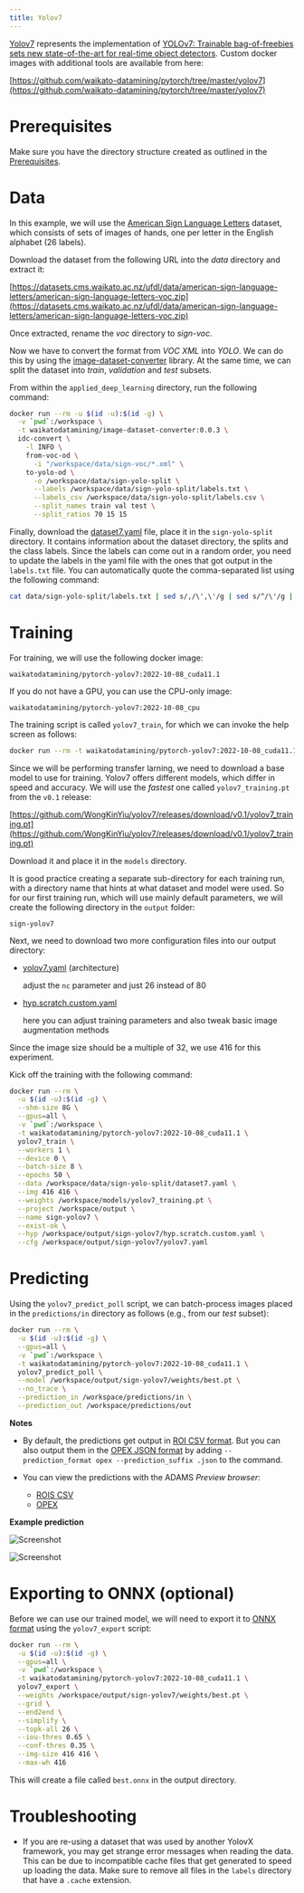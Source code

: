 ```yaml
---
title: Yolov7
---
```


[Yolov7](https://github.com/WongKinYiu/yolov7) represents the implementation of 
[YOLOv7: Trainable bag-of-freebies sets new state-of-the-art for real-time object detectors](https://arxiv.org/abs/2207.02696). 
Custom docker images with additional tools are available from here:

[https://github.com/waikato-datamining/pytorch/tree/master/yolov7](https://github.com/waikato-datamining/pytorch/tree/master/yolov7)


# Prerequisites
Make sure you have the directory structure created as outlined in the [Prerequisites](../prerequisites.md).


# Data

In this example, we will use the [American Sign Language Letters](https://datasets.cms.waikato.ac.nz/ufdl/american-sign-language-letters/)
dataset, which consists of sets of images of hands, one per letter in the English alphabet (26 labels).

Download the dataset from the following URL into the *data* directory and extract it:

[https://datasets.cms.waikato.ac.nz/ufdl/data/american-sign-language-letters/american-sign-language-letters-voc.zip](https://datasets.cms.waikato.ac.nz/ufdl/data/american-sign-language-letters/american-sign-language-letters-voc.zip)

Once extracted, rename the *voc* directory to *sign-voc*.

Now we have to convert the format from *VOC XML* into *YOLO*. We can do this by using the 
[image-dataset-converter](https://github.com/waikato-datamining/image-dataset-converter) library. 
At the same time, we can split the dataset into *train*, *validation* and *test* subsets.

From within the `applied_deep_learning` directory, run the following command:

```bash
docker run --rm -u $(id -u):$(id -g) \
  -v `pwd`:/workspace \
  -t waikatodatamining/image-dataset-converter:0.0.3 \
  idc-convert \
    -l INFO \
    from-voc-od \
      -i "/workspace/data/sign-voc/*.xml" \
    to-yolo-od \
      -o /workspace/data/sign-yolo-split \
      --labels /workspace/data/sign-yolo-split/labels.txt \
      --labels_csv /workspace/data/sign-yolo-split/labels.csv \
      --split_names train val test \
      --split_ratios 70 15 15
```

Finally, download the [dataset7.yaml](img/dataset7.yaml) file, place it in the `sign-yolo-split`
directory. It contains information about the dataset directory, the splits and the class labels.
Since the labels can come out in a random order, you need to update the labels in the yaml file
with the ones that got output in the `labels.txt` file. You can automatically quote the
comma-separated list using the following command:

```bash
cat data/sign-yolo-split/labels.txt | sed s/,/\',\'/g | sed s/^/\'/g | sed s/$/\'/g
```


# Training

For training, we will use the following docker image:

```
waikatodatamining/pytorch-yolov7:2022-10-08_cuda11.1
```

If you do not have a GPU, you can use the CPU-only image:

```
waikatodatamining/pytorch-yolov7:2022-10-08_cpu
```

The training script is called `yolov7_train`, for which we can invoke the help screen as follows:

```bash
docker run --rm -t waikatodatamining/pytorch-yolov7:2022-10-08_cuda11.1 yolov7_train --help 
```

Since we will be performing transfer larning, we need to download a base model to use for training. 
Yolov7 offers different models, which differ in speed and accuracy. We will use the *fastest* one 
called `yolov7_training.pt` from the `v0.1` release:

[https://github.com/WongKinYiu/yolov7/releases/download/v0.1/yolov7_training.pt](https://github.com/WongKinYiu/yolov7/releases/download/v0.1/yolov7_training.pt)

Download it and place it in the `models` directory.

It is good practice creating a separate sub-directory for each training run, with a directory name that hints at
what dataset and model were used. So for our first training run, which will use mainly default parameters, we will 
create the following directory in the `output` folder:

```
sign-yolov7
```

Next, we need to download two more configuration files into our output directory:

* [yolov7.yaml](https://raw.githubusercontent.com/WongKinYiu/yolov7/072f76c72c641c7a1ee482e39f604f6f8ef7ee92/cfg/training/yolov7.yaml) (architecture)

    adjust the `nc` parameter and just 26 instead of 80

* [hyp.scratch.custom.yaml](https://raw.githubusercontent.com/WongKinYiu/yolov7/072f76c72c641c7a1ee482e39f604f6f8ef7ee92/data/hyp.scratch.custom.yaml) 

    here you can adjust training parameters and also tweak basic image augmentation methods

Since the image size should be a multiple of 32, we use 416 for this experiment.

Kick off the training with the following command:

```bash
docker run --rm \
  -u $(id -u):$(id -g) \
  --shm-size 8G \
  --gpus=all \
  -v `pwd`:/workspace \
  -t waikatodatamining/pytorch-yolov7:2022-10-08_cuda11.1 \
  yolov7_train \
  --workers 1 \
  --device 0 \
  --batch-size 8 \
  --epochs 50 \
  --data /workspace/data/sign-yolo-split/dataset7.yaml \
  --img 416 416 \
  --weights /workspace/models/yolov7_training.pt \
  --project /workspace/output \
  --name sign-yolov7 \
  --exist-ok \
  --hyp /workspace/output/sign-yolov7/hyp.scratch.custom.yaml \
  --cfg /workspace/output/sign-yolov7/yolov7.yaml
```


# Predicting

Using the `yolov7_predict_poll` script, we can batch-process images placed in the `predictions/in` directory
as follows (e.g., from our *test* subset): 

```bash
docker run --rm \
  -u $(id -u):$(id -g) \
  --gpus=all \
  -v `pwd`:/workspace \
  -t waikatodatamining/pytorch-yolov7:2022-10-08_cuda11.1 \
  yolov7_predict_poll \
  --model /workspace/output/sign-yolov7/weights/best.pt \
  --no_trace \
  --prediction_in /workspace/predictions/in \
  --prediction_out /workspace/predictions/out
```

**Notes** 

* By default, the predictions get output in [ROI CSV format](https://github.com/waikato-datamining/image-dataset-converter/blob/main/formats/roicsv.md).
  But you can also output them in the [OPEX JSON format](https://github.com/WaikatoLink2020/objdet-predictions-exchange-format) 
  by adding `--prediction_format opex --prediction_suffix .json` to the command.

* You can view the predictions with the ADAMS *Preview browser*:
  
    * [ROIS CSV](../../previewing_predictions/#objdet_rois)
    * [OPEX](../../previewing_predictions/#objdet_opex)


**Example prediction**

![Screenshot](img/yolov7-A2_jpg.rf.e4d1f7a2679ab0140ad27a794db563c9.jpg) 

![Screenshot](img/yolov7-I3_jpg.rf.13d13da81962b86db3705de1b79f984a.jpg)


# Exporting to ONNX (optional)

Before we can use our trained model, we will need to export it to [ONNX format](https://onnx.ai/)
using the `yolov7_export` script:

```bash
docker run --rm \
  -u $(id -u):$(id -g) \
  --gpus=all \
  -v `pwd`:/workspace \
  -t waikatodatamining/pytorch-yolov7:2022-10-08_cuda11.1 \
  yolov7_export \
  --weights /workspace/output/sign-yolov7/weights/best.pt \
  --grid \
  --end2end \
  --simplify \
  --topk-all 26 \
  --iou-thres 0.65 \
  --conf-thres 0.35 \
  --img-size 416 416 \
  --max-wh 416
```

This will create a file called `best.onnx` in the output directory.


# Troubleshooting

* If you are re-using a dataset that was used by another YolovX framework, you
  may get strange error messages when reading the data. This can be due to 
  incompatible cache files that get generated to speed up loading the data. 
  Make sure to remove all files in the `labels` directory that have a `.cache` 
  extension.
  